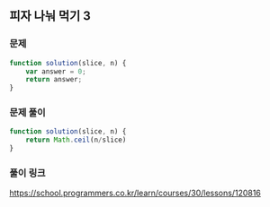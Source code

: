 ## 피자 나눠 먹기 3

### 문제 
```javascript
function solution(slice, n) {
    var answer = 0;
    return answer;
}
```

### 문제 풀이
```javascript
function solution(slice, n) {
    return Math.ceil(n/slice)
}
```

### 풀이 링크 

https://school.programmers.co.kr/learn/courses/30/lessons/120816